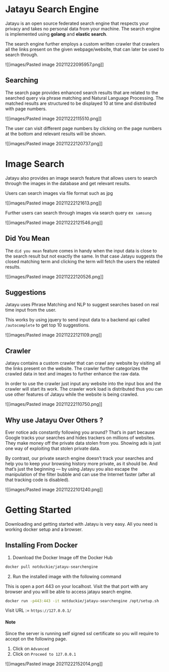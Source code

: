 # Jatayu Search Engine

  

  

 Jatayu is an open source federated search engine that respects your privacy and takes no personal data from your machine. The search engine is implemented using <b>golang</b> and <b>elastic search</b>.

  

  

 The search engine further employs a custom written crawler that crawlers all the links present on the given webpage/website, that can later be used to search through.

  

 ![[images/Pasted image 20211222095957.png]]

  

  

## Searching

  

The search page provides enhanced search results that are related to the searched query via phrase matching and Natural Language Processing. The matched results are structured to be displayed 10 at time and distributed with page numbers.

  
  

![[images/Pasted image 20211222115510.png]]

  
  

The user can visit different page numbers by clicking on the page numbers at the bottom and relevant results will be shown.

  

![[images/Pasted image 20211222120737.png]]

  

# Image Search

Jatayu also provides an image search feature that allows users to search through the images in the database and get relevant results.

  

Users can search images via file format such as jpg

  

![[images/Pasted image 20211222121613.png]]

  

Further users can search through images via search query ex  `samsung`

![[images/Pasted image 20211222121546.png]]

  
  
  
  

## Did You Mean

The `did you mean` feature comes in handy when the input data is close to the search result but not exactly the same. In that case Jatayu suggests the closed matching term and clicking the term will fetch the users the related results.

  

![[images/Pasted image 20211222120526.png]]

  

## Suggestions

Jatayu uses Phrase Matching and NLP to suggest searches based on real time input from the user.

  

This works by using jquery to send input data to a backend api called `/autocomplete` to get top 10 suggestions.

  

![[images/Pasted image 20211222121109.png]]

  
  

## Crawler

  

Jatayu contains a custom crawler that can crawl any website by visiting all the links present on the website. The crawler further categorizes the crawled data in text and images to further enhance the raw data.

  

In order to use the crawler just input any website into the input box and the crawler will start its work. The crawler work load is distributed thus you can use other features of Jatayu while the website is being crawled.

  

  

![[images/Pasted image 20211222110750.png]]

  

  

## Why use Jatayu Over Others ?

  

  

Ever notice ads constantly following you around? That’s in part because Google tracks your searches and hides trackers on millions of websites. They make money off the private data stolen from you. Showing ads is just one way of exploiting that stolen private data.

  

  

By contrast, our private search engine doesn’t track your searches and  help you to keep your browsing history more private, as it should be. And that’s just the beginning — by using Jatayu you also escape the manipulation of the filter bubble and can use the Internet faster (after all that tracking code is disabled).

  

  

![[images/Pasted image 20211222101240.png]]

  

  

# Getting Started

Downloading and getting started with Jatayu is very easy. All you need is working docker setup and a browser.
  

## Installing From Docker

1. Download the Docker Image off the Docker Hub

```bash
docker pull notduckie/jatayu-searchengine
```

2. Run the installed image with the following command

This is open a port 443 on your localhost. Visit the that  port with any browser and you will be able to access jatayu search engine.

```bash
docker run -p443:443 -it notduckie/jatayu-searchengine /opt/setup.sh
```

Visit URL := `https://127.0.0.1/`

#### Note
Since the server is running self signed ssl certificate so you will require to accept on the following page.

1. Click on `Advanced`
2. Click on `Proceed to 127.0.0.1`

![[images/Pasted image 20211222152014.png]]
